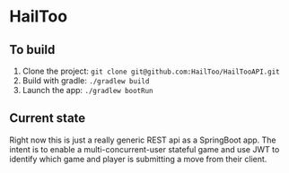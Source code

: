 # HailToo

## To build

1. Clone the project: ```git clone git@github.com:HailToo/HailTooAPI.git```
2. Build with gradle: ```./gradlew build```
3. Launch the app: ```./gradlew bootRun```

## Current state

Right now this is just a really generic REST api as a SpringBoot app.
The intent is to enable a multi-concurrent-user stateful game and use JWT to identify which game and player is submitting a move from their client.
